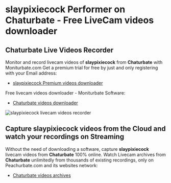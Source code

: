 # slaypixiecock Performer on Chaturbate - Free LiveCam videos downloader

## Chaturbate Live Videos Recorder

Monitor and record livecam videos of **slaypixiecock** from **Chaturbate** with Moniturbate.com
Get a premium trial for free by just and only registering with your Email address:
* [slaypixiecock Premium videos downloader](https://moniturbate.com/request-demo-licence-key.html)

Free livecam videos downloader - Moniturbate Software:
* [Chaturbate videos downloader](https://moniturbate.com/moniturbate-download-software.html)

![slaypixiecock livecam videos recorder](https://peachurnet.com/templates/moniturbate-software.png)


## Capture slaypixiecock videos from the Cloud and watch your recordings on Streaming

Without the need of downloading a software, capture **slaypixiecock** livecam videos from **Chaturbate** 100% online.
Watch Livecam archives from **Chaturbate** unlimitedly from thousands of existing recordings, only on Peachurbate.com and its websites network:
* [Chaturbate videos archives](https://peachurnet.com/)